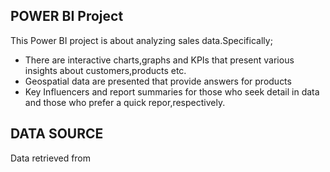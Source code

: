 ## POWER BI Project

This Power BI project is about analyzing sales data.Specifically;
- There are interactive charts,graphs and KPIs that present various insights about customers,products etc.
- Geospatial data are presented that provide answers for products
- Key Influencers and report summaries for those who seek detail in data and those who prefer a quick repor,respectively.

## DATA SOURCE
Data retrieved from
